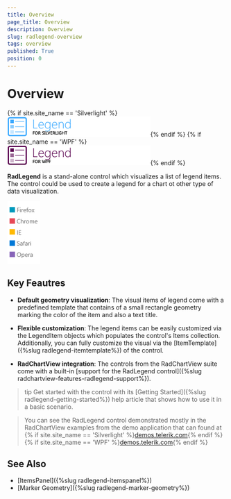 ```yaml
---
title: Overview
page_title: Overview
description: Overview
slug: radlegend-overview
tags: overview
published: True
position: 0
---
```


# Overview

{% if site.site_name == 'Silverlight' %}![radlegend sl](images/radlegend_sl.png){% endif %}
{% if site.site_name == 'WPF' %}![radlegend wpf](images/radlegend_wpf.png){% endif %}

__RadLegend__ is a stand-alone control which visualizes a list of legend items. The control could be used to create a legend for a chart ot other type of data visualization.  

![](images/radlegend-overview-0.png)

## Key Feautres

* __Default geometry visualization__: The visual items of legend come with a predefined template that contains of a small rectangle geometry marking the color of the item and also a text title.

* __Flexible customization__: The legend items can be easily customized via the LegendItem objects which populates the control's Items collection. Additionally, you can fully customize the visual via the [ItemTemplate]({%slug radlegend-itemtemplate%}) of the control.

* __RadChartView integration__: The controls from the RadChartView suite come with a built-in [support for the RadLegend control]({%slug radchartview-features-radlegend-support%}).

>tip Get started with the control with its [Getting Started]({%slug radlegend-getting-started%}) help article that shows how to use it in a basic scenario.

> You can see the RadLegend control demonstrated mostly in the RadChartView examples from the demo application that can found at {% if site.site_name == 'Silverlight' %}[demos.telerik.com](https://demos.telerik.com/silverlight/#TabControl/FirstLook){% endif %}{% if site.site_name == 'WPF' %}[demos.telerik.com](https://demos.telerik.com/wpf/){% endif %}

## See Also
* [ItemsPanel]({%slug radlegend-itemspanel%})
* [Marker Geometry]({%slug radlegend-marker-geometry%})